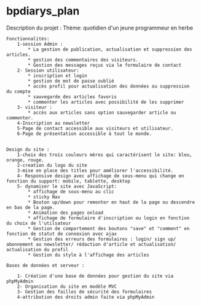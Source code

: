 # bpdiarys_plan

Description du projet :
	Thème: quotidien d'un jeune programmeur en herbe
	
	
	Fonctionnalités:
		1-session Admin :
			* La gestion de publication, actualisation et suppression des articles. 
			* gestion des commentaires des visiteurs.
			* Gestion des messages reçus via le formulaire de contact 
		2- Session utilisateur:
			* inscription et login
			* gestion de mot de passe oublié
			* accès profil pour actualisation des données ou suppression du compte 
			* sauvegarde des articles favoris 
			* commenter les articles avec possibilité de les supprimer
		3- visiteur :
			* accès aux articles sans option sauvegarder article ou commenter.
		4-Inscription au newsletter
		5-Page de contact accessible aux visiteurs et utilisateur.
		6-Page de présentation accessible à tout le monde.


	Design du site :
		1-choix des trois couleurs mères qui caractérisent le site: bleu, orange, rouge.
		2-creation du logo du site 
		3-mise en place des titles pour améliorer l'accessibilité.
		4- Responsive design avec affichage de sous-menu qui change en fonction du support: mobile, tablette, desktop
		5- dynamiser le site avec JavaScript:
			* affichage de sous-menu au clic
			* sticky Nav
			* Bouton up/down pour remonter en haut de la page ou descendre en bas de la page.
			* Animation des pages onload
			* affichage de formulaire d'inscription ou login en fonction du choix de l'utilsateur 
			* Gestion de comportement des boutons "save" et "comment" en fonction de statut de connexion avec ajax  
			* Gestion des erreurs des formulaires : login/ sign up/ abonnement au newsletter/ rédaction d'article et actualisation/ actualisation du profil 
			* Gestion du style à l'affichage des articles 

	Bases de données et serveur :

		1- Création d'une base de données pour gestion du site via phpMyAdmin
		2- Organisation du site en modèle MVC
		3- Gestion des failles de sécurité des formulaires
		4-attribution des droits admin faite via phpMyAdmin
		






